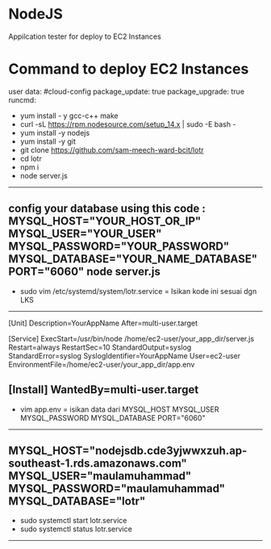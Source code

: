 # NodeJS
Appilcation tester for deploy to EC2 Instances

# Command to deploy EC2 Instances
user data:
#cloud-config
package_update: true
package_upgrade: true
runcmd:
- yum install - y gcc-c++ make
- curl -sL https://rpm.nodesource.com/setup_14.x | sudo -E bash -
- yum install -y nodejs
- yum install -y git
- git clone https://github.com/sam-meech-ward-bcit/lotr
- cd lotr
- npm i
- node server.js
-----------------------------------------
config your database using this code :
MYSQL_HOST="YOUR_HOST_OR_IP" MYSQL_USER="YOUR_USER" MYSQL_PASSWORD="YOUR_PASSWORD" MYSQL_DATABASE="YOUR_NAME_DATABASE" PORT="6060" node server.js
-----------------------------------------
- sudo vim /etc/systemd/system/lotr.service = Isikan kode ini sesuai dgn LKS
-----------------------------------------
[Unit]
Description=YourAppName
After=multi-user.target

[Service]
ExecStart=/usr/bin/node /home/ec2-user/your_app_dir/server.js
Restart=always
RestartSec=10
StandardOutput=syslog
StandardError=syslog
SyslogIdentifier=YourAppName
User=ec2-user
EnvironmentFile=/home/ec2-user/your_app_dir/app.env

[Install]
WantedBy=multi-user.target
-------------------------------------
- vim app.env = isikan data dari MYSQL_HOST MYSQL_USER MYSQL_PASSWORD MYSQL_DATABASE PORT="6060"
-------------------------------------
MYSQL_HOST="nodejsdb.cde3yjwwxzuh.ap-southeast-1.rds.amazonaws.com" 
MYSQL_USER="maulamuhammad" 
MYSQL_PASSWORD="maulamuhammad" 
MYSQL_DATABASE="lotr" 
------------------------------------
- sudo systemctl start lotr.service
- sudo systemctl status lotr.service
------------------------------------

